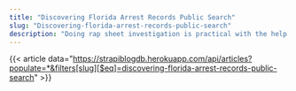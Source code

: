 ```yaml
---
title: "Discovering Florida Arrest Records Public Search"
slug: "Discovering-florida-arrest-records-public-search"
description: "Doing rap sheet investigation is practical with the help of a digital procedure. It is potential so long as you have online access."
---
```


{{< article data="https://strapiblogdb.herokuapp.com/api/articles?populate=*&filters[slug][$eq]=discovering-florida-arrest-records-public-search" >}}
